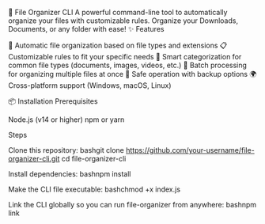 📁 File Organizer CLI
A powerful command-line tool to automatically organize your files with customizable rules.
Organize your Downloads, Documents, or any folder with ease!
✨ Features

🚀 Automatic file organization based on file types and extensions
📋 Customizable rules to fit your specific needs
🎯 Smart categorization for common file types (documents, images, videos, etc.)
🔄 Batch processing for organizing multiple files at once
💾 Safe operation with backup options
🌍 Cross-platform support (Windows, macOS, Linux)

📦 Installation
Prerequisites

Node.js (v14 or higher)
npm or yarn

Steps

Clone this repository:
bashgit clone https://github.com/your-username/file-organizer-cli.git
cd file-organizer-cli

Install dependencies:
bashnpm install

Make the CLI file executable:
bashchmod +x index.js

Link the CLI globally so you can run file-organizer from anywhere:
bashnpm link
